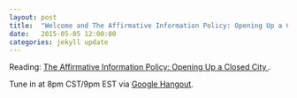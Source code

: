 ```yaml
---
layout: post
title:  "Welcome and The Affirmative Information Policy: Opening Up a Closed City"
date:   2015-05-05 12:00:00
categories: jekyll update
---
```


Reading: [The Affirmative Information Policy: Opening Up a Closed City ](/affirmativeinformationpolicy.html).

Tune in at 8pm CST/9pm EST via [Google Hangout](https://plus.google.com/hangouts/_/calendar/ZmdyZWdnQGdtYWlsLmNvbQ.u15uu7ig62sfj5ulnhd5ft56h0?authuser=0).
